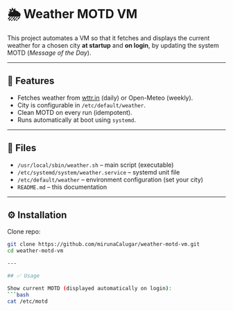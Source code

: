 # 🌦️ Weather MOTD VM

This project automates a VM so that it fetches and displays the current weather
for a chosen city **at startup** and **on login**, by updating the system MOTD
(*Message of the Day*).

---

## 🎯 Features
- Fetches weather from [wttr.in](https://wttr.in) (daily) or Open-Meteo (weekly).
- City is configurable in `/etc/default/weather`.
- Clean MOTD on every run (idempotent).
- Runs automatically at boot using `systemd`.

---

## 📂 Files
- `/usr/local/sbin/weather.sh` – main script (executable)
- `/etc/systemd/system/weather.service` – systemd unit file
- `/etc/default/weather` – environment configuration (set your city)
- `README.md` – this documentation

---

## ⚙️ Installation

Clone repo:
```bash
git clone https://github.com/mirunaCalugar/weather-motd-vm.git
cd weather-motd-vm

---

## ✅ Usage

Show current MOTD (displayed automatically on login):
```bash
cat /etc/motd

